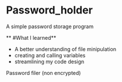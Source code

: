 # Password_holder
 A simple password storage program
 
 **  #What I learned**
 - A better understanding of file minipulation
 - creating and calling variables
 - streamlining my code design

Password filer (non encrypted)
